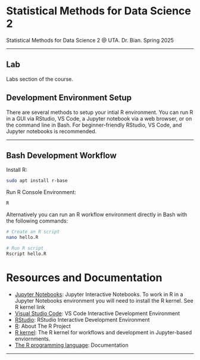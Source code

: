 # Statistical Methods for Data Science 2
Statistical Methods for Data Science 2 @ UTA. Dr. Bian. Spring 2025

---
## Lab
Labs section of the course.

## Development Environment Setup
There are several methods to setup your intial R environment. You can run R in a GUI via RStudio, VS Code, a Jupyter notebook via a web browser, or on the command line in Bash. For beginner-friendly RStudio, VS Code, and Jupyter notebooks is recommended.

---
## Bash Development Workflow
Install R:
```bash
sudo apt install r-base
```

Run R Console Environment:
```bash
R
```

Alternatively you can run an R workflow environment directly in Bash with the following commands:
```bash
# Create an R script
nano hello.R

# Run R script
Rscript hello.R
```

# Resources and Documentation
- [Jupyter Notebooks](https://github.com/jupyter/notebook): Jupyter Interactive Notebooks. To work in R in a Jupyter Notebooks environment you will need to install the R kernel. See R kernel link
- [Visual Studio Code](https://code.visualstudio.com): VS Code Interactive Development Environment
- [RStudio](https://posit.co/downloads/): RStudio Interactive Development Environment
- [R](https://www.r-project.org): About The R Project
- [R kernel](https://github.com/IRkernel/IRkernel): The R kernel for workflows and development in Jupyter-based enviornments. 
- [The R programming language](https://www.r-project.org/other-docs.html): Documentation

---
